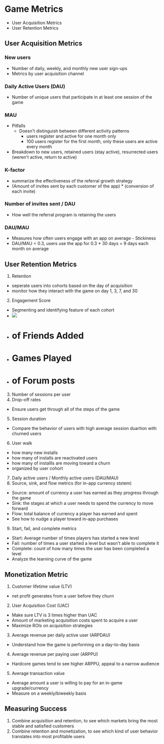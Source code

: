 # Game Metrics
- User Acquisition Metrics
- User Retention Metrics

## User Acquisition Metrics
### New users
  - Number of daily, weekly, and monthly new user sign-ups
  - Metrics by user acquisition channel
### Daily Active Users (DAU)
  - Number of unique users that participate in at least one session of the game
### MAU
  - Pitfalls
    - Doesn't distinguish between different activity patterns
      - users register and active for one month only
      - 100 users register for the first month, only these users are active every month
  - Breakdown to new users, retained users (stay active), resurrected users (weren't active, return to active)
### K-factor
  - summarize the effectiveness of the referral growth strategy
  - (Amount of invites sent by each customer of the app) * (conversion of each invite)
### Number of invites sent / DAU
  - How well the referral program is retaining the users

### DAU/MAU
  - Measures how often users engage with an app on average - Stickiness
  - DAU/MAU = 0.3, users use the app for 0.3 * 30 days = 9 days each month on average


## User Retention Metrics
1. Retention
  - seperate users into cohorts based on the day of acquisition
  - monitor how they interact with the game on day 1, 3, 7, and 30
2. Engagement Score
  - Segmenting and identifying feature of each cohort
  - <img src="https://www.cooladata.com/wp-content/uploads/2017/11/Segmenting-Analyzing-User-Behavior.png">
  - # of Friends Added
  - # Games Played
  - # of Forum posts
3. Number of sessions per user
4. Drop-off rates
  - Ensure users get through all of the steps of the game
5. Session duration
  - Compare the behavior of users with high average session duartion with churned users
6. User walk
  - how many new installs
  - how many of installs are reactivated users
  - how many of installls are moving toward a churn
  - organized by user cohort
7. Daily active users / Monthly active users (DAU/MAU)
8. Source, sink, and flow metrics (for in-app currency ststem)
  - Source: amount of currency a user has earned as they progress through the game
  - Sink: the stages at which a user needs to spend the currency to move forward
  - Flow: total balance of currency a player has earned and spent
  - See how to nudge a player toward in-app purchases
9. Start, fail, and complete metrics
  - Start: Average number of times players has started a new level
  - Fail: number of times a user started a level but wasn't able to complete it
  - Complete: count of how many times the user has been completed a level
  - Analyze the learning curve of the game

## Monetization Metric
1. Customer lifetime value (LTV)
  - net profit generates from a user before they churn
2. User Acquisition Cost (UAC)
  - Make sure LTV is 3 times higher than UAC
  - Amount of marketing acquisition costs spent to acquire a user
  - Maximize ROIs on acquisition strategies
3. Average revenue per daily active user (ARPDAU)
  - Understand how the game is performing on a day-to-day basis
4. Average revenue per paying user (ARPPU)
  - Hardcore games tend to see higher ARPPU, appeal to a narrow audience
5. Average transaction value
  - Average amount a user is willing to pay for an in-game upgrade/currency
  - Measure on a weekly/biweekly basis

## Measuring Success
1. Combine acquisition and retention, to see which markets bring the most stable and satisfied customers
2. Combine retention and monetization, to see which kind of user behavior translates into most profitable users
